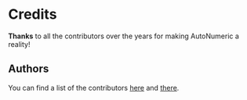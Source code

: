 # Credits

**Thanks** to all the contributors over the years for making AutoNumeric a reality!

## Authors

You can find a list of the contributors [here](https://github.com/autoNumeric/autoNumeric/blob/next/AUTHORS) and [there](https://github.com/autoNumeric/autoNumeric/graphs/contributors).

